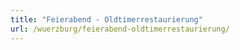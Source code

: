 ```yaml
---
title: "Feierabend - Oldtimerrestaurierung"
url: /wuerzburg/feierabend-oldtimerrestaurierung/
---
```

